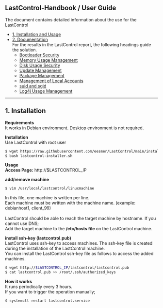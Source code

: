 ## LastControl-Handbook / User Guide
The document contains detailed information about the use for the LastControl
- [1. Installation and Usage](#1-installation)
- [2. Documentation](#)<br>
  For the results in the LastControl report, the following headings guide the solution.<br>
  - [Bootloader Security](https://github.com/eesmer/LastControl/blob/main/docs/Bootloader_Security.md)<br>
  - [Memory Usage Management](https://github.com/eesmer/LastControl/blob/main/docs/Memory_usage_Management.md)<br>
  - [Disk Usage Security](https://github.com/eesmer/LastControl/blob/main/docs/Disk_usage_Management.md)<br>
  - [Update Management](https://github.com/eesmer/LastControl/blob/main/docs/Update_Management.md)<br>
  - [Package Management](https://github.com/eesmer/LastControl/blob/main/docs/Package_Management.md)<br>
  - [Management of Local Accounts](https://github.com/eesmer/LastControl/blob/main/docs/Management_of_LocalAccounts.md)<br>
  - [suid and sgid](https://github.com/eesmer/LastControl/blob/main/docs/about_of_suid_sgid.md)<br>
  - [Log4j Usage Management](https://github.com/eesmer/LastControl/blob/main/docs/Log4j_usage_Management.md)
---

## 1. Installation

**Requirements**<br>
It works in Debian environment. Desktop environment is not required.<br>

**Installation**<br>
Use LastControl with root user
```sh
$ wget https://raw.githubusercontent.com/eesmer/LastControl/main/install/lastcontrol-installer.sh
$ bash lastcontrol-installer.sh
```
**Usage**<br>
**Access Page:** http://$LASTCONTROL_IP

**add/remove machine**
```sh
$ vim /usr/local/lastcontrol/linuxmachine
```
In this file, one machine is written per line.<br>
Each machine must be written with the machine name.
(example: debianhost1, client_99) <br>
<br>
LastControl should be able to reach the target machine by hostname.
If you cannot use DNS;<br>
Add the target machine to the **/etc/hosts file** on the LastControl machine.

**install ssh-key (lastcontrol.pub)**<br>
LastControl uses ssh-key to access machines. The ssh-key file is created during the installation of the LastControl machine.<br>
You can install the LastControl ssh-key file as follows to access the added machines.
```sh
$ wget http://$LASTCONTROL_IP/lastcontrol/lastcontrol.pub
$ cat lastcontrol.pub >> /root/.ssh/authorized_keys
```
**How it works**<br>
It runs periodically every 3 hours.<br>
If you want to trigger the operation manually;<br>
```sh
$ systemctl restart lastcontrol.service
```
